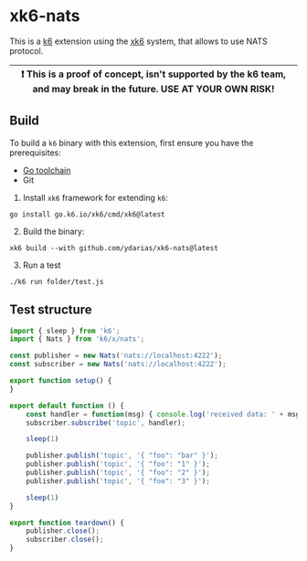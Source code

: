 # xk6-nats

This is a [k6](https://go.k6.io/k6) extension using the [xk6](https://github.com/k6io/xk6) system, that allows to use NATS protocol.

| :exclamation: This is a proof of concept, isn't supported by the k6 team, and may break in the future. USE AT YOUR OWN RISK! |
|------|

## Build

To build a `k6` binary with this extension, first ensure you have the prerequisites:

- [Go toolchain](https://go101.org/article/go-toolchain.html)
- Git

1. Install `xk6` framework for extending `k6`:
```shell
go install go.k6.io/xk6/cmd/xk6@latest
```

2. Build the binary:
```shell
xk6 build --with github.com/ydarias/xk6-nats@latest
```

3. Run a test
```shell
./k6 run folder/test.js
```

## Test structure

```javascript
import { sleep } from 'k6';
import { Nats } from 'k6/x/nats';

const publisher = new Nats('nats://localhost:4222');
const subscriber = new Nats('nats://localhost:4222');

export function setup() {
}

export default function () {
    const handler = function(msg) { console.log('received data: ' + msg.data) };
    subscriber.subscribe('topic', handler);

    sleep(1)

    publisher.publish('topic', '{ "foo": "bar" }');
    publisher.publish('topic', '{ "foo": "1" }');
    publisher.publish('topic', '{ "foo": "2" }');
    publisher.publish('topic', '{ "foo": "3" }');

    sleep(1)
}

export function teardown() {
    publisher.close();
    subscriber.close();
}
```
